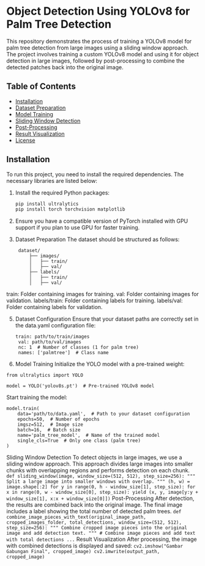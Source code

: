 # Object Detection Using YOLOv8 for Palm Tree Detection

This repository demonstrates the process of training a YOLOv8 model for palm tree detection from large images using a sliding window approach. The project involves training a custom YOLOv8 model and using it for object detection in large images, followed by post-processing to combine the detected patches back into the original image.

## Table of Contents
- [Installation](#installation)
- [Dataset Preparation](#dataset-preparation)
- [Model Training](#model-training)
- [Sliding Window Detection](#sliding-window-detection)
- [Post-Processing](#post-processing)
- [Result Visualization](#result-visualization)
- [License](#license)

## Installation

To run this project, you need to install the required dependencies. The necessary libraries are listed below:

1. Install the required Python packages:
   ```bash
   pip install ultralytics
   pip install torch torchvision matplotlib
   
2. Ensure you have a compatible version of PyTorch installed with GPU support if you plan to use GPU for faster training.

3. Dataset Preparation
The dataset should be structured as follows:
   ```
    dataset/
        ├── images/
        │   ├── train/
        │   ├── val/
        ├── labels/
        │   ├── train/
        │   ├── val/
   ```
train: Folder containing images for training.
val: Folder containing images for validation.
labels/train: Folder containing labels for training.
labels/val: Folder containing labels for validation.

5. Dataset Configuration
Ensure that your dataset paths are correctly set in the data.yaml configuration file:
     ```
     train: path/to/train/images
      val: path/to/val/images
      nc: 1  # Number of classes (1 for palm tree)
      names: ['palmtree']  # Class name
     ```
6. Model Training
Initialize the YOLO model with a pre-trained weight:
  ```
  from ultralytics import YOLO
  
  model = YOLO('yolov8s.pt')  # Pre-trained YOLOv8 model
  ```
Start training the model:
```
model.train(
    data='path/to/data.yaml',  # Path to your dataset configuration
    epochs=50,  # Number of epochs
    imgsz=512,  # Image size
    batch=16,  # Batch size
    name='palm_tree_model',  # Name of the trained model
    single_cls=True  # Only one class (palm tree)
)
```
Sliding Window Detection
To detect objects in large images, we use a sliding window approach. This approach divides large images into smaller chunks with overlapping regions and performs detection on each chunk.
    ```
    def sliding_window(image, window_size=(512, 512), step_size=256):
        """
        Split a large image into smaller windows with overlap.
        """
        (h, w) = image.shape[:2]
        for y in range(0, h - window_size[1], step_size):
            for x in range(0, w - window_size[0], step_size):
                yield (x, y, image[y:y + window_size[1], x:x + window_size[0]])
    ```
Post-Processing
After detection, the results are combined back into the original image. The final image includes a label showing the total number of detected palm trees.
    ```
    def combine_image_pieces_with_text(original_image_path, cropped_images_folder, total_detections, window_size=(512, 512), step_size=256):
        """
        Combine cropped image pieces into the original image and add detection text.
        """
        # Combine image pieces and add text with total detections
        ...
    ```
Result Visualization
After processing, the image with combined detections is displayed and saved:
    ```
      cv2.imshow("Gambar Gabungan Final", cropped_image)
      cv2.imwrite(output_path, cropped_image)
    ```

  
